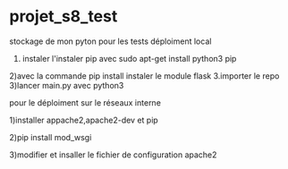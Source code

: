 # projet_s8_test

stockage de mon pyton pour les tests
déploiment local
   1) instaler l'instaler pip avec sudo apt-get install python3 pip
   
   2)avec la commande pip install instaler le module flask 3.importer le repo
   3)lancer main.py avec python3
    
pour le déploiment sur le réseaux interne

1)installer appache2,apache2-dev et pip

2)pip install mod_wsgi

3)modifier et insaller le fichier de configuration apache2